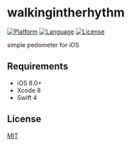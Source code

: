 # walkingintherhythm

[![Platform](https://img.shields.io/badge/platform-ios%208.0+-lightgrey.svg?style=flat
)](https://developer.apple.com/iphone/index.action)
[![Language](https://img.shields.io/badge/language-swift%204-orange.svg?style=flat
)](https://developer.apple.com/swift)
[![License](https://img.shields.io/badge/license-MIT-blue.svg?style=flat
)](LICENSE)

simple pedometer for iOS

## Requirements

- iOS 8.0+
- Xcode 8
- Swift 4

## License

[MIT](LICENSE)
